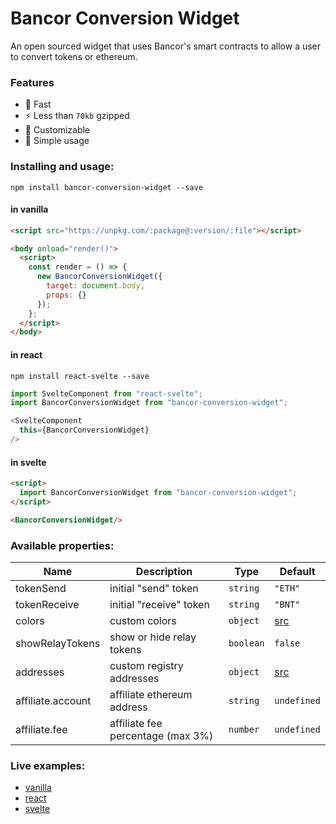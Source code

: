 # Bancor Conversion Widget

An open sourced widget that uses Bancor's smart contracts to allow a user to convert tokens or ethereum.

### Features
* 🚴 Fast
* ⚡ Less than `70kb` gzipped
* 🔧 Customizable
* 🙂 Simple usage

### Installing and usage:

```
npm install bancor-conversion-widget --save
```

#### in vanilla
``` html
<script src="https://unpkg.com/:package@:version/:file"></script>

<body onload="render()">
  <script>
    const render = () => {
      new BancorConversionWidget({
        target: document.body,
        props: {}
      });
    };
  </script>
</body>
```

#### in react
```
npm install react-svelte --save
```
```javascript
import SvelteComponent from "react-svelte";
import BancorConversionWidget from "bancor-conversion-widget";

<SvelteComponent
  this={BancorConversionWidget}
/>
```

#### in svelte
```html
<script>
  import BancorConversionWidget from "bancor-conversion-widget";
</script>

<BancorConversionWidget/>
```

### Available properties:
| Name              | Description                       | Type      | Default                        |
| ----------------- | --------------------------------- | --------- | ------------------------------ |
| tokenSend         | initial "send" token              | `string`  | `"ETH"`                        |
| tokenReceive      | initial "receive" token           | `string`  | `"BNT"`                        |
| colors            | custom colors                     | `object`  | [src](/src/utils/Colors.js#L5) |
| showRelayTokens   | show or hide relay tokens         | `boolean` | `false`                        |
| addresses         | custom registry addresses         | `object`  | [src](/src/env.js#L4)          |
| affiliate.account | affiliate ethereum address        | `string`  | `undefined`                    |
| affiliate.fee     | affiliate fee percentage (max 3%) | `number`  | `undefined`                    |

### Live examples:
* [vanilla](https://github.com/nionis/bancor-conversion-widget/blob/master/example/index.html)
* [react](https://codesandbox.io/s/svelte-custom-element-react-wmj7w?fontsize=14&view=preview)
* [svelte](https://codesandbox.io/s/svelte-custom-element-react-wmj7w?fontsize=14&view=preview)